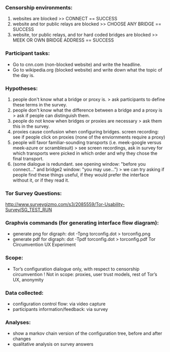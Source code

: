 ### Censorship environments: 

1. websites are blocked >> CONNECT == SUCCESS  
2. website and tor public relays are blocked >> CHOOSE ANY BRIDGE == SUCCESS  
3. website, tor public relays, and tor hard coded bridges are blocked >> MEEK OR OWN BRIDGE ADDRESS == SUCCESS   

### Participant tasks: 
* Go to cnn.com (non-blocked website) and write the headline. 
* Go to wikipedia.org (blocked website) and write down what the topic of the day is.

### Hypotheses: 

1. people don't know what a bridge or proxy is. > ask participants to define these terms in the survey.  
2. people don't know what the difference between a bridge and a proxy is > ask if people can distinguish them. 
3. people do not know when bridges or proxies are necessary > ask them this in the survey.  
4. proxies cause confusion when configuring bridges. screen recording: see if people click on proxies (none of the enviornments require a proxy)
5. people will favor familiar-sounding transports (i.e. meek-google versus meek-azure or scramblesuit) > see screen recordings, ask in survey for which transports were picked in which order and why they chose the final transport.  
6. (some dialogue is redundant. see opening window: "before you connect..." and bridge2 window: "you may use...") > we can try asking if people find these things useful, if they would prefer the interface without it, or if they read it.  

### Tor Survey Questions: 
http://www.surveygizmo.com/s3/2085559/Tor-Usability-Survey/SG_TEST_RUN

### Graphvis commands (for generating interface flow diagram):  
* generate png for digraph: dot -Tpng torconfig.dot > torconfig.png
* generate pdf for digraph: dot -Tpdf torconfig.dot > torconfig.pdf
Tor Circumvention UX Experiment

### Scope: 
- Tor’s configuration dialogue only, with respect to censorship circumvention
! Not in scope: proxies, user trust models, rest of Tor’s UX, anonymity

### Data collected: 

* configuration control flow: via video capture
* participants information/feedback: via survey

### Analyses: 
* show a markov chain version of the configuration tree, before and after changes
* qualitative analysis on survey answers 

